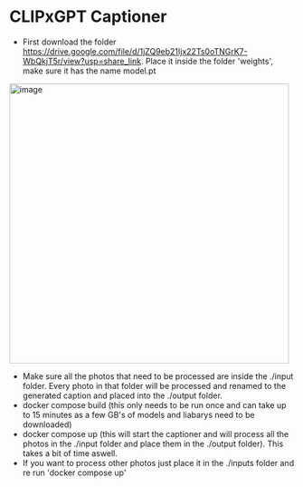 # CLIPxGPT Captioner

- First download the folder https://drive.google.com/file/d/1jZQ9eb21Ijx22Ts0oTNGrK7-WbQkjT5r/view?usp=share_link. Place it inside the folder 'weights', make sure it has the name model.pt
<img width="494" alt="image" src="https://user-images.githubusercontent.com/54700621/221389964-adbaf9f3-f3b7-4fe0-b978-4b467a1bfbc7.png">

- Make sure all the photos that need to be processed are inside the ./input folder. Every photo in that folder will be processed and renamed to the generated caption and placed into the ./output folder.
- docker compose build (this only needs to be run once and can take up to 15 minutes as a few GB's of models and liabarys need to be downloaded)
- docker compose up (this will start the captioner and will process all the photos in the ./input folder and place them in the ./output folder). This takes a bit of time aswell.
- If you want to process other photos just place it in the ./inputs folder and re run 'docker compose up'
